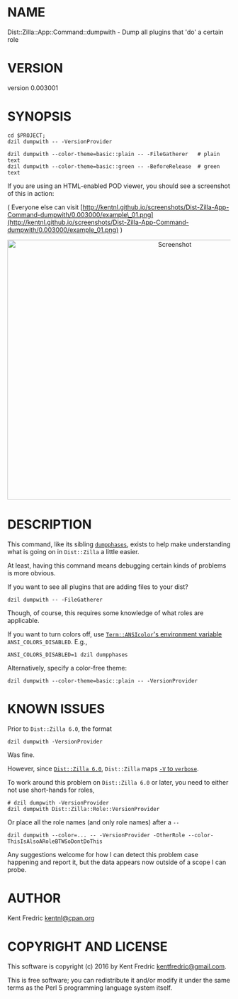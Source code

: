 # NAME

Dist::Zilla::App::Command::dumpwith - Dump all plugins that 'do' a certain role

# VERSION

version 0.003001

# SYNOPSIS

    cd $PROJECT;
    dzil dumpwith -- -VersionProvider

    dzil dumpwith --color-theme=basic::plain -- -FileGatherer   # plain text
    dzil dumpwith --color-theme=basic::green -- -BeforeRelease  # green text

If you are using an HTML-enabled POD viewer, you should see a screenshot of this in action:

( Everyone else can visit [http://kentnl.github.io/screenshots/Dist-Zilla-App-Command-dumpwith/0.003000/example\_01.png](http://kentnl.github.io/screenshots/Dist-Zilla-App-Command-dumpwith/0.003000/example_01.png) )

<div>
    <center>
      <img src="http://kentnl.github.io/screenshots/Dist-Zilla-App-Command-dumpwith/0.003000/example_01.png"
           alt="Screenshot"
           width="740"
           height="586"/>
    </center>
</div>

# DESCRIPTION

This command, like its sibling [`dumpphases`](https://metacpan.org/pod/Dist::Zilla::App::Command::dumpphases), exists to help make understanding
what is going on in `Dist::Zilla` a little easier.

At least, having this command means debugging certain kinds of problems is more obvious.

If you want to see all plugins that are adding files to your dist?

    dzil dumpwith -- -FileGatherer

Though, of course, this requires some knowledge of what roles are applicable.

If you want to turn colors off, use [`Term::ANSIcolor`'s environment variable](https://metacpan.org/pod/Term::ANSIColor)
`ANSI_COLORS_DISABLED`. E.g.,

    ANSI_COLORS_DISABLED=1 dzil dumpphases

Alternatively, specify a color-free theme:

    dzil dumpwith --color-theme=basic::plain -- -VersionProvider

# KNOWN ISSUES

Prior to `Dist::Zilla 6.0`, the format

    dzil dumpwith -VersionProvider

Was fine.

However, since [`Dist::Zilla 6.0`](https://metacpan.org/changes/release/RJBS/Dist-Zilla-6.000-TRIAL#L9-11),
`Dist::Zilla` maps [`-V` to `verbose`](https://github.com/rjbs/Dist-Zilla/commit/98f9fb8b60cc645ffd401d08f3014675166ad32c#diff-99ae7353049f6c64733828dfcfe4ffdfR16).

To work around this problem on `Dist::Zilla 6.0` or later, you need to either not use short-hands for roles,

    # dzil dumpwith -VersionProvider
    dzil dumpwith Dist::Zilla::Role::VersionProvider

Or place all the role names (and only role names) after a `--`

    dzil dumpwith --color=... -- -VersionProvider -OtherRole --color-ThisIsAlsoARoleBTWSoDontDoThis

Any suggestions welcome for how I can detect this problem case happening and report it,
but the data appears now outside of a scope I can probe.

# AUTHOR

Kent Fredric <kentnl@cpan.org>

# COPYRIGHT AND LICENSE

This software is copyright (c) 2016 by Kent Fredric <kentfredric@gmail.com>.

This is free software; you can redistribute it and/or modify it under
the same terms as the Perl 5 programming language system itself.
